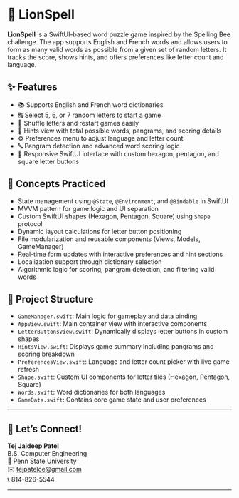 # 🦁 LionSpell

**LionSpell** is a SwiftUI-based word puzzle game inspired by the Spelling Bee challenge. The app supports English and French words and allows users to form as many valid words as possible from a given set of random letters. It tracks the score, shows hints, and offers preferences like letter count and language.

## ✨ Features

-   📚 Supports English and French word dictionaries
-   🔠 Select 5, 6, or 7 random letters to start a game
-   🔄 Shuffle letters and restart games easily
-   🧠 Hints view with total possible words, pangrams, and scoring details
-   ⚙️ Preferences menu to adjust language and letter count
-   🔤 Pangram detection and advanced word scoring logic
-   📱 Responsive SwiftUI interface with custom hexagon, pentagon, and square letter buttons

## 🧩 Concepts Practiced

-   State management using `@State`, `@Environment`, and `@Bindable` in SwiftUI
-   MVVM pattern for game logic and UI separation
-   Custom SwiftUI shapes (Hexagon, Pentagon, Square) using `Shape` protocol
-   Dynamic layout calculations for letter button positioning
-   File modularization and reusable components (Views, Models, GameManager)
-   Real-time form updates with interactive preferences and hint sections
-   Localization support through dictionary selection
-   Algorithmic logic for scoring, pangram detection, and filtering valid words

## 📂 Project Structure

-   `GameManager.swift`: Main logic for gameplay and data binding
-   `AppView.swift`: Main container view with interactive components
-   `LetterButtonsView.swift`: Dynamically displays letter buttons in custom shapes
-   `HintsView.swift`: Displays game summary including pangrams and scoring breakdown
-   `PreferencesView.swift`: Language and letter count picker with live game refresh
-   `Shape.swift`: Custom UI components for letter tiles (Hexagon, Pentagon, Square)
-   `Words.swift`: Word dictionaries for both languages
-   `GameData.swift`: Contains core game state and user preferences

---

## 🧠 Let’s Connect!

**Tej Jaideep Patel**  
B.S. Computer Engineering  
📍 Penn State University  
✉️ tejpatelce@gmail.com  
📞 814-826-5544

---
